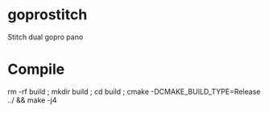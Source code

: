 # goprostitch
Stitch dual gopro pano

# Compile
rm -rf build ; mkdir build ; cd build ; cmake -DCMAKE_BUILD_TYPE=Release ../ && make -j4
